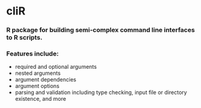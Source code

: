 # cliR
### R package for building semi-complex command line interfaces to R scripts.


### Features include:
  - required and optional arguments
  - nested arguments
  - argument dependencies
  - argument options 
  - parsing and validation including type checking, input file or directory existence, and more

